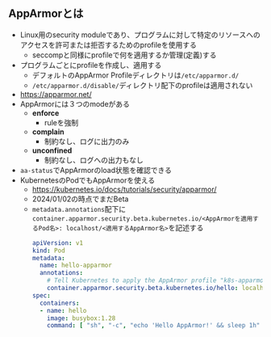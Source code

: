 ## AppArmorとは
- Linux用のsecurity moduleであり、プログラムに対して特定のリソースへのアクセスを許可または拒否するためのprofileを使用する
  - seccompと同様にprofileで何を適用するか管理(定義)する
- プログラムごとにprofileを作成し、適用する
  - デフォルトのAppArmor Profileディレクトリは`/etc/apparmor.d/`
  - `/etc/apparmor.d/disable/`ディレクトリ配下のprofileは適用されない
- https://apparmor.net/
- AppArmorには３つのmodeがある
  - **enforce**
    - ruleを強制
  - **complain**
    - 制約なし、ログに出力のみ
  - **unconfined**
    - 制約なし、ログへの出力もなし
- `aa-status`でAppArmorのload状態を確認できる
- KubernetesのPodでもAppArmorを使える
  - https://kubernetes.io/docs/tutorials/security/apparmor/
  - 2024/01/02の時点でまだBeta
  - `metadata.annotations`配下に`container.apparmor.security.beta.kubernetes.io/<AppArmorを適用するPod名>: localhost/<適用するAppArmor名>`を記述する  
    ~~~yaml
    apiVersion: v1
    kind: Pod
    metadata:
      name: hello-apparmor
      annotations:
        # Tell Kubernetes to apply the AppArmor profile "k8s-apparmor-example-deny-write".
        container.apparmor.security.beta.kubernetes.io/hello: localhost/k8s-apparmor-example-deny-write
    spec:
      containers:
      - name: hello
        image: busybox:1.28
        command: [ "sh", "-c", "echo 'Hello AppArmor!' && sleep 1h" ]
    ~~~